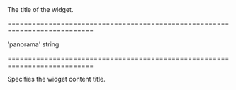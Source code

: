 <!--**
/*-------------------------------------------
    Auto-generated file. Do not modify.
-------------------------------------------

**-->
<!--d-->The title of the widget.<!--/d-->
===========================================================================
<!--default-->'panorama'<!--/default-->
<!--type-->string<!--/type-->
===========================================================================

<!--shortDescription-->
Specifies the widget content title.
<!--/shortDescription-->

<!--fullDescription-->

<!--/fullDescription-->